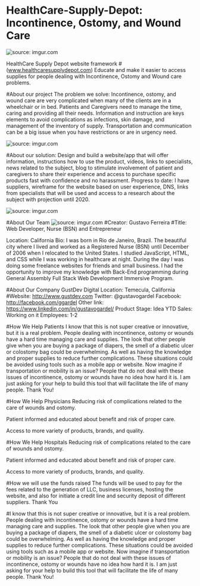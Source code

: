 # HealthCare-Supply-Depot: Incontinence, Ostomy, and Wound Care 

<img src="http://i.imgur.com/m32Dufn.png" title="source: imgur.com" />


HealthCare Supply Depot website framework #(www.healthcaresupplydepot.com)
Educate and make it easier to access supplies for people dealing with Incontinence, Ostomy and Wound care problems.

#About our project
The problem we solve:
Incontinence, ostomy, and wound care are very complicated when many of the clients are in a wheelchair or in bed. Patients and Caregivers need to manage the time, caring and providing all their needs. Information and instruction are keys elements to avoid complications as infections, skin damage, and management of the inventory of supply. Transportation and communication can be a big issue when you have restrictions or are in urgency need. 



<img src="http://i.imgur.com/eZzu5tB.jpg" title="source: imgur.com" />




#About our solution: 
Design and build a website/app that will offer information, instructions how to use the product, videos, links to specialists, news related to the subject, blog to stimulate involvement of patient and caregivers to share their experience and access to purchase specific products fast with confidence and no harassment. 
Progress to date:
I have suppliers, wireframe for the website based on user experience, DNS, links from specialists that will be used and access to a research about the subject with projection until 2020. 



<img src="http://i.imgur.com/jsu1il1.jpg?1" title="source: imgur.com" />




#About Our Team
<img src="http://i.imgur.com/vMss0sZ.jpg" title="source: imgur.com" />
#Creator: Gustavo Ferreira
#Title: Web Developer, Nurse (BSN) and Entrepreneur

Location: California
Bio: I was born in Rio de Janeiro, Brazil. The beautiful city where I lived and worked as a Registered Nurse (BSN) until December of 2006 when I relocated to the United States. I studied JavaScript, HTML, and CSS while I was working in healthcare at night. During the day I was doing some freelance websites for friends and small business. I had the opportunity to improve my knowledge with Back-End programming during General Assembly Full Stack Web Development Immersive Program. 


#About Our Company
GustDev Digital 
Location: Temecula, California
#Website: http://www.gustdev.com
Twitter: @gustavogardel
Facebook: http://facebook.com/ggardel
Other link: https://www.linkedin.com/in/gustavogardel/
Product Stage: Idea
YTD Sales: Working on it
Employees: 1-2


#How We Help Patients
I know that this is not super creative or innovative, but it is a real problem.  People dealing with incontinence, ostomy or wounds have a hard time managing care and supplies. The look that other people give when you are buying a package of diapers, the smell of a diabetic ulcer or colostomy bag could be overwhelming.  As well as having the knowledge and proper supplies to reduce further complications.  These situations could be avoided using tools such as a mobile app or website. Now imagine if transportation or mobility is an issue?  People that do not deal with these issues of incontinence, ostomy or wounds have no idea how hard it is. I am just asking for your help to build this tool that will facilitate the life of many people. Thank You!


#How We Help Physicians
Reducing risk of complications related to the care of wounds and ostomy.

Patient informed and educated about benefit and risk of proper care.

Access to more variety of products, brands, and quality.


#How We Help Hospitals
Reducing risk of complications related to the care of wounds and ostomy.

Patient informed and educated about benefit and risk of proper care.

Access to more variety of products, brands, and quality.



#How we will use the funds raised 
The funds will be used to pay for the fees related to the generation of LLC, business licenses, hosting the website, and also for initiate a credit line and security deposit of different suppliers.
Thank You 


#I know that this is not super creative or innovative, but it is a real problem.  People dealing with incontinence, ostomy or wounds have a hard time managing care and supplies. The look that other people give when you are buying a package of diapers, the smell of a diabetic ulcer or colostomy bag could be overwhelming.  As well as having the knowledge and proper supplies to reduce further complications.  These situations could be avoided using tools such as a mobile app or website. Now imagine if transportation or mobility is an issue?  People that do not deal with these issues of incontinence, ostomy or wounds have no idea how hard it is. I am just asking for your help to build this tool that will facilitate the life of many people. Thank You!

